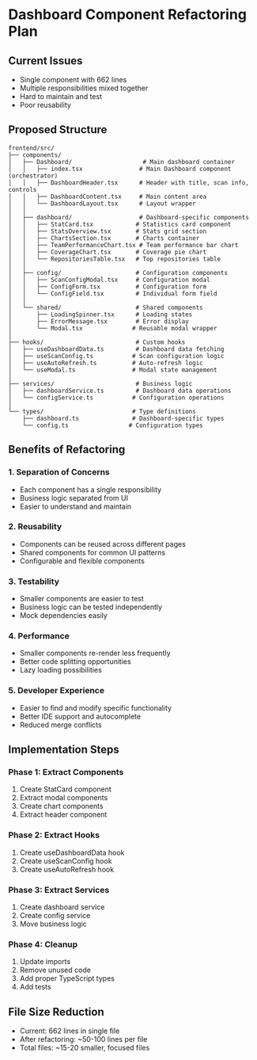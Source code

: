 # Dashboard Component Refactoring Plan

## Current Issues
- Single component with 662 lines
- Multiple responsibilities mixed together
- Hard to maintain and test
- Poor reusability

## Proposed Structure

```
frontend/src/
├── components/
│   ├── Dashboard/                    # Main dashboard container
│   │   ├── index.tsx                # Main Dashboard component (orchestrator)
│   │   ├── DashboardHeader.tsx      # Header with title, scan info, controls
│   │   ├── DashboardContent.tsx     # Main content area
│   │   └── DashboardLayout.tsx      # Layout wrapper
│   │
│   ├── dashboard/                   # Dashboard-specific components
│   │   ├── StatCard.tsx            # Statistics card component
│   │   ├── StatsOverview.tsx       # Stats grid section
│   │   ├── ChartsSection.tsx       # Charts container
│   │   ├── TeamPerformanceChart.tsx # Team performance bar chart
│   │   ├── CoverageChart.tsx       # Coverage pie chart
│   │   └── RepositoriesTable.tsx   # Top repositories table
│   │
│   ├── config/                     # Configuration components
│   │   ├── ScanConfigModal.tsx     # Configuration modal
│   │   ├── ConfigForm.tsx          # Configuration form
│   │   └── ConfigField.tsx         # Individual form field
│   │
│   └── shared/                     # Shared components
│       ├── LoadingSpinner.tsx      # Loading states
│       ├── ErrorMessage.tsx        # Error display
│       └── Modal.tsx              # Reusable modal wrapper
│
├── hooks/                          # Custom hooks
│   ├── useDashboardData.ts         # Dashboard data fetching
│   ├── useScanConfig.ts           # Scan configuration logic
│   ├── useAutoRefresh.ts          # Auto-refresh logic
│   └── useModal.ts                # Modal state management
│
├── services/                       # Business logic
│   ├── dashboardService.ts         # Dashboard data operations
│   └── configService.ts           # Configuration operations
│
└── types/                         # Type definitions
    ├── dashboard.ts               # Dashboard-specific types
    └── config.ts                 # Configuration types
```

## Benefits of Refactoring

### 1. **Separation of Concerns**
- Each component has a single responsibility
- Business logic separated from UI
- Easier to understand and maintain

### 2. **Reusability**
- Components can be reused across different pages
- Shared components for common UI patterns
- Configurable and flexible components

### 3. **Testability**
- Smaller components are easier to test
- Business logic can be tested independently
- Mock dependencies easily

### 4. **Performance**
- Smaller components re-render less frequently
- Better code splitting opportunities
- Lazy loading possibilities

### 5. **Developer Experience**
- Easier to find and modify specific functionality
- Better IDE support and autocomplete
- Reduced merge conflicts

## Implementation Steps

### Phase 1: Extract Components
1. Create StatCard component
2. Extract modal components
3. Create chart components
4. Extract header component

### Phase 2: Extract Hooks
1. Create useDashboardData hook
2. Create useScanConfig hook
3. Create useAutoRefresh hook

### Phase 3: Extract Services
1. Create dashboard service
2. Create config service
3. Move business logic

### Phase 4: Cleanup
1. Update imports
2. Remove unused code
3. Add proper TypeScript types
4. Add tests

## File Size Reduction
- Current: 662 lines in single file
- After refactoring: ~50-100 lines per file
- Total files: ~15-20 smaller, focused files
